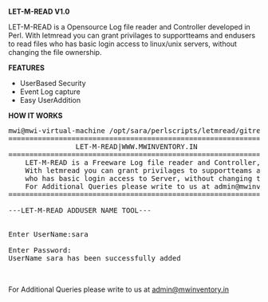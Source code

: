 <b>LET-M-READ V1.0</b>

LET-M-READ is a Opensource Log file reader and Controller developed in Perl.
With letmread you can grant privilages to supportteams and endusers to read files 
who has basic login access to linux/unix servers, without changing the file ownership. 

<b>FEATURES</b>
<ul>
<li>UserBased Security</li>
<li>Event Log capture</li>
<li>Easy UserAddition</li>
</ul>

<b>HOW IT WORKS</b>

<pre>
mwi@mwi-virtual-machine /opt/sara/perlscripts/letmread/gitrepo $ ./adduser.pl 
====================================================================================================
				LET-M-READ|WWW.MWINVENTORY.IN
====================================================================================================
	LET-M-READ is a Freeware Log file reader and Controller,
	With letmread you can grant privilages to supportteams and endusers to read files 
	who has basic login access to Server, without changing the file ownership. 
	For Additional Queries please write to us at admin@mwinventory.in
====================================================================================================

---LET-M-READ ADDUSER NAME TOOL---


Enter UserName:sara

Enter Password:
UserName sara has been successfully added 


</pre>

For Additional Queries please write to us at admin@mwinventory.in
